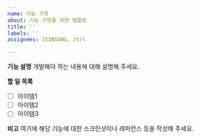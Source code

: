 ```yaml
---
name: 기능 구현
about: 기능 구현을 위한 템플릿
title: ''
labels: ''
assignees: JIINSUNG, ztrl

---
```


**기능 설명**
개발해야 하는 내용에 대해 설명해 주세요.

**할 일 목록**
- [ ] 아이템1
- [ ] 아이템2
- [ ] 아이템3

**비고**
여기에 해당 기능에 대한 스크린샷이나 레퍼런스 등을 작성해 주세요.
